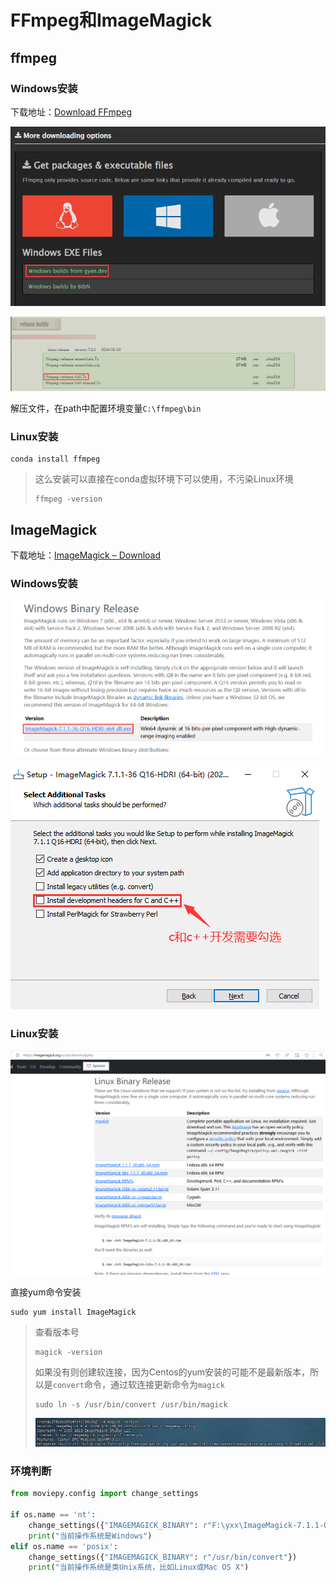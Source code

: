 # FFmpeg和ImageMagick

## ffmpeg

### Windows安装

下载地址：[Download FFmpeg](https://ffmpeg.org/download.html)

![image-20240807181704562](img/FFmpeg和ImageMagick/image-20240807181704562.png)

![image-20240807181804860](img/FFmpeg和ImageMagick/image-20240807181804860.png)

解压文件，在path中配置环境变量`C:\ffmpeg\bin`

### Linux安装

```
conda install ffmpeg
```

> 这么安装可以直接在conda虚拟环境下可以使用，不污染Linux环境
>
> ```
> ffmpeg -version
> ```

## ImageMagick

下载地址：[ImageMagick – Download](https://imagemagick.org/script/download.php)

### Windows安装

![image-20240807183816486](img/FFmpeg和ImageMagick/image-20240807183816486.png)

![image-20240807183816486](img/FFmpeg和ImageMagick/image-20240807184132106.png)

### Linux安装

![image-20240905165139898](img/FFmpeg和ImageMagick/image-20240905165139898.png)

直接yum命令安装

```
sudo yum install ImageMagick
```

> 查看版本号
>
> ```
> magick -version
> ```
>
> 如果没有则创建软连接，因为Centos的yum安装的可能不是最新版本，所以是`convert`命令，通过软连接更新命令为`magick`
>
> ```
> sudo ln -s /usr/bin/convert /usr/bin/magick
> ```
>
> ![image-20240905165436444](img/FFmpeg和ImageMagick/image-20240905165436444.png)

### 环境判断

```python
from moviepy.config import change_settings

if os.name == 'nt':
    change_settings({"IMAGEMAGICK_BINARY": r"F:\yxx\ImageMagick-7.1.1-Q16-HDRI\magick.exe"})
    print("当前操作系统是Windows")
elif os.name == 'posix':
    change_settings({"IMAGEMAGICK_BINARY": r"/usr/bin/convert"})
    print("当前操作系统是类Unix系统，比如Linux或Mac OS X")

```
